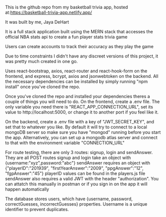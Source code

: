 This is the github repo from my basketball trivia app, hosted at:https://basketball-trivia-app.netlify.app/

It was built by me, Jaya DeHart

It is a full stack application built using the MERN stack that accesses the official NBA stats api to create a fun player stats trivia game

Users can create accounts to track their accuracy as they play the game

Due to time constraints I didn't have any discreet versions of this project, it was pretty much created in one go.

Uses react-bootstrap, axios, react-router and react-hook-form on the frontend, and express, bcrypt, axios and jsonwebtoken on the backend. All the necessary dependencies can
be installed by simply running "npm install" once you've cloned the repo.

Once you've cloned the repo and installed your dependencies theres a couple of things you will need to do. On the frontend, create a .env file. The only variable you need
there is "REACT_APP_CONNECTION_URL", set its value to http://localhost:5000, or change it to another port if you feel like it.

On the backend, create a .env file with a key of "JWT_SECRET_KEY", and set that to whatever you like. By default it will try to connect to a local mongoDB server so make
sure you have "mongod" running before you start the app. Alternatively, you can set up a mongodb atlas server and connect to that with the environment variable 
"CONNECTION_URL"

For route testing, there are only 3 routes: signup, login and sendAnswer. They are all POST routes
signup and login take an object with {username:"xyz",password:"abc"}
sendAnswer requires an object with {"playerID":"201939", "firstYearAnswer":"2009", "ppgAnswer":"12", "fgpAnswer":"45"}
playerID values can be found in the players.js file
sendAnswer also requires a valid JWT with the header "authorization". You can attatch this manually in postman or if you sign in on the app it will happen automatically

The database stores users, which have {username, password, correctGuesses, incorrectGuesses} properties. Username is a unique identifier to prevent duplicates.
